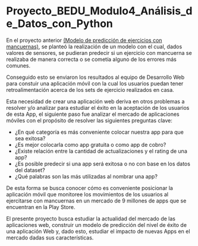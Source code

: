 # Proyecto_BEDU_Modulo4_Análisis_de_Datos_con_Python

En el proyecto anterior [(Modelo de predicción de ejercicios con mancuernas)](https://github.com/DiegoCorona/Proyecto-BEDU-Procesamiento-de-datos-con-Python), se planteó la realización de un modelo con el cual, dados valores de sensores, se pudieran predecir si un ejercicio con mancuerna se realizaba de manera correcta o se cometía alguno de los errores más comunes.

Conseguido esto se enviaron los resultados al equipo de Desarrollo Web para constuir una aplicación móvil con la cual los usuarios puedan tener retroalimentación acerca de los sets de ejercicio realizados en casa.

Esta necesidad de crear una aplicación web deriva en otros problemas a resolver y/o analizar para estudiar el éxito en la aceptación de los usuarios de esta App, el siguiente paso fue analizar el mercado de aplicaciones móviles con el propósito de resolver las siguientes preguntas clave:

* ¿En qué categoría es más conveniente colocar nuestra app para que sea exitosa?
* ¿Es mejor colocarla como app gratuita o como app de cobro?
* ¿Existe relación entre la cantidad de actualizaciones y el rating de una app?
* ¿Es posible predecir si una app será exitosa o no con base en los datos del dataset?
* ¿Qué palabras son las más utilizadas al nombrar una app?

De esta forma se busca conocer cómo es conveniente posicionar la aplicación móvil que monitoree los movimientos de los usuarios al ejercitarse con mancuernas en un mercado de 9 millones de apps que se encuentran en la Play Store.

El presente proyecto busca estudiar la actualidad del mercado de las aplicaciones web, construir un modelo de predicción del nivel de éxito de una aplicación Web y, dado esto, estudiar el impacto de nuevas Apps en el mercado dadas sus características.
